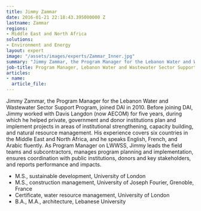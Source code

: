 ```yaml
---
title: Jimmy Zammar
date: 2016-01-21 22:18:43.395000000 Z
lastname: Zammar
regions:
- Middle East and North Africa
solutions:
- Environment and Energy
layout: expert
image: "/assets/images/experts/Zammar_Inner.jpg"
summary: "Jimmy Zammar, the Program Manager for the Lebanon Water and Wastewater Sector Support Program, joined DAI in 2010. Before joining DAI, Jimmy worked with Davis Langdon (now AECOM) for five years, during which he helped private, government and donor institutions plan and implement projects in areas of institutional strengthening, capacity building, and natural resource management."
job-title: Program Manager, Lebanon Water and Wastewater Sector Support Program
articles:
- name:
  article_file:
---
```

Jimmy Zammar, the Program Manager for the Lebanon Water and Wastewater Sector Support Program, joined DAI in 2010. Before joining DAI, Jimmy worked with Davis Langdon (now AECOM) for five years, during which he helped private, government and donor institutions plan and implement projects in areas of institutional strengthening, capacity building, and natural resource management. His experience covers six countries in the Middle East and North Africa, and he speaks English, French, and Arabic fluently. As Program Manager on LWWSS, Jimmy leads the field teams and subcontractors, manages program planning and implementation, ensures coordination with public institutions, donors and key stakeholders, and reports performance and impacts.

* M.S., sustainable development, University of London
* M.S., construction management, University of Joseph Fourier, Grenoble, France
* Certificate, water resource management, University of London
* B.A., M.A., architecture, Lebanese University
